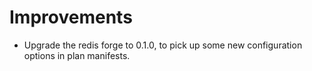 # Improvements

- Upgrade the redis forge to 0.1.0, to pick up some new
  configuration options in plan manifests.
